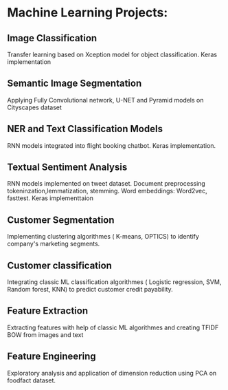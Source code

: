 # Machine Learning Projects:

## Image Classification
Transfer learning based on Xception model for object classification. Keras implementation

## Semantic Image Segmentation 
Applying Fully Convolutional network, U-NET and Pyramid models on Cityscapes dataset

## NER and Text Classification Models
RNN models integrated into flight booking chatbot. Keras implementation.

## Textual Sentiment Analysis 
RNN models implemented on tweet dataset. Document preprocessing tokeninzation,lemmatization, stemming. Word embeddings: Word2vec, fasttest. Keras implementtaion

## Customer Segmentation 
Implementing clustering algorithmes ( K-means, OPTICS) to identify company's marketing segments. 

## Customer classification
Integrating classic ML classification algorithmes ( Logistic regression, SVM, Random forest, KNN) to predict customer credit payability.

## Feature Extraction
Extracting features with help of classic ML algorithmes and creating TFIDF BOW from images and text

## Feature Engineering
Exploratory analysis and application of dimension reduction using PCA on foodfact dataset. 




